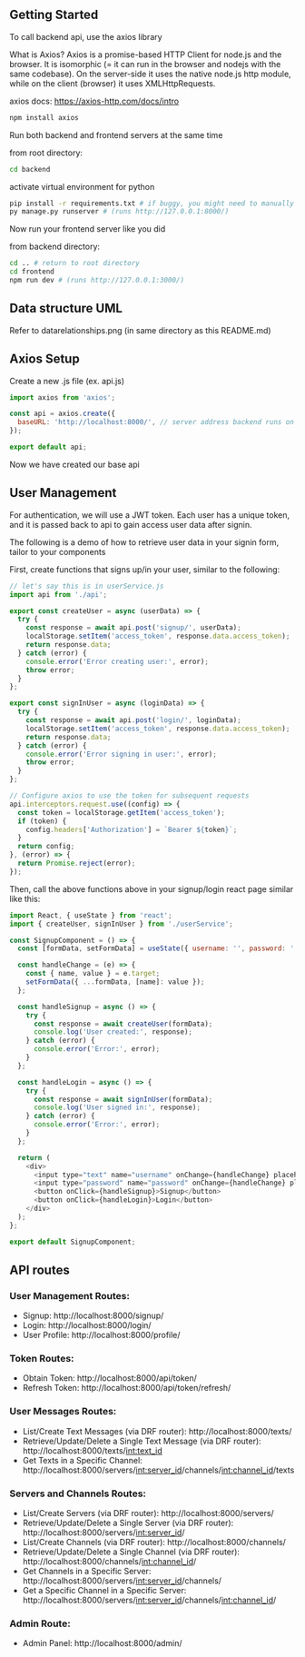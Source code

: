 ## Getting Started

To call backend api, use the axios library

What is Axios?
Axios is a promise-based HTTP Client for node.js and the browser. It is isomorphic (= it can run in the browser and nodejs with the same codebase). On the server-side it uses the native node.js http module, while on the client (browser) it uses XMLHttpRequests.

axios docs: https://axios-http.com/docs/intro

```bash
npm install axios
```

Run both backend and frontend servers at the same time

from root directory:

```bash
cd backend
```
activate virtual environment for python

```bash
pip install -r requirements.txt # if buggy, you might need to manually pip install django and djangorestframework, pip install djangorestframework-simplejwt
py manage.py runserver # (runs http://127.0.0.1:8000/)
```
Now run your frontend server like you did

from backend directory:

```bash
cd .. # return to root directory
cd frontend
npm run dev # (runs http://127.0.0.1:3000/)
```
## Data structure UML
Refer to datarelationships.png (in same directory as this README.md) 

## Axios Setup
Create a new .js file (ex. api.js)

```javascript
import axios from 'axios';

const api = axios.create({
  baseURL: 'http://localhost:8000/', // server address backend runs on
});

export default api;
```
Now we have created our base api

## User Management
For authentication, we will use a JWT token. Each user has a unique token, and it is passed back to api to gain access user data after signin. 

The following is a demo of how to retrieve user data in your signin form, tailor to your components

First, create functions that signs up/in your user, similar to the following:

```javascript
// let's say this is in userService.js
import api from './api';

export const createUser = async (userData) => {
  try {
    const response = await api.post('signup/', userData);
    localStorage.setItem('access_token', response.data.access_token);
    return response.data;
  } catch (error) {
    console.error('Error creating user:', error);
    throw error;
  }
};

export const signInUser = async (loginData) => {
  try {
    const response = await api.post('login/', loginData);
    localStorage.setItem('access_token', response.data.access_token);
    return response.data;
  } catch (error) {
    console.error('Error signing in user:', error);
    throw error;
  }
};

// Configure axios to use the token for subsequent requests
api.interceptors.request.use((config) => {
  const token = localStorage.getItem('access_token');
  if (token) {
    config.headers['Authorization'] = `Bearer ${token}`;
  }
  return config;
}, (error) => {
  return Promise.reject(error);
});

```
Then, call the above functions above in your signup/login react page similar like this:

```javascript
import React, { useState } from 'react';
import { createUser, signInUser } from './userService';

const SignupComponent = () => {
  const [formData, setFormData] = useState({ username: '', password: '' });

  const handleChange = (e) => {
    const { name, value } = e.target;
    setFormData({ ...formData, [name]: value });
  };

  const handleSignup = async () => {
    try {
      const response = await createUser(formData);
      console.log('User created:', response);
    } catch (error) {
      console.error('Error:', error);
    }
  };

  const handleLogin = async () => {
    try {
      const response = await signInUser(formData);
      console.log('User signed in:', response);
    } catch (error) {
      console.error('Error:', error);
    }
  };

  return (
    <div>
      <input type="text" name="username" onChange={handleChange} placeholder="Username" />
      <input type="password" name="password" onChange={handleChange} placeholder="Password" />
      <button onClick={handleSignup}>Signup</button>
      <button onClick={handleLogin}>Login</button>
    </div>
  );
};

export default SignupComponent;
```

## API routes
### User Management Routes:
- Signup: http://localhost:8000/signup/
- Login: http://localhost:8000/login/
- User Profile: http://localhost:8000/profile/

### Token Routes:
- Obtain Token: http://localhost:8000/api/token/
- Refresh Token: http://localhost:8000/api/token/refresh/

### User Messages Routes:

* List/Create Text Messages (via DRF router): http://localhost:8000/texts/
* Retrieve/Update/Delete a Single Text Message (via DRF router): http://localhost:8000/texts/<int:text_id>
* Get Texts in a Specific Channel: http://localhost:8000/servers/<int:server_id>/channels/<int:channel_id>/texts

### Servers and Channels Routes:

* List/Create Servers (via DRF router): http://localhost:8000/servers/
* Retrieve/Update/Delete a Single Server (via DRF router): http://localhost:8000/servers/<int:server_id>/
* List/Create Channels (via DRF router): http://localhost:8000/channels/
* Retrieve/Update/Delete a Single Channel (via DRF router): http://localhost:8000/channels/<int:channel_id>/
* Get Channels in a Specific Server: http://localhost:8000/servers/<int:server_id>/channels/
* Get a Specific Channel in a Specific Server: http://localhost:8000/servers/<int:server_id>/channels/<int:channel_id>/

### Admin Route:
- Admin Panel: http://localhost:8000/admin/